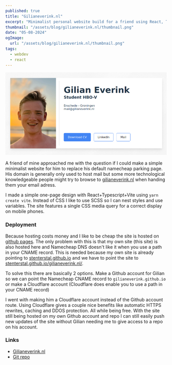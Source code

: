 ```yaml
---
published: true
title: "Gilianeverink.nl"
excerpt: "Minimalist personal website build for a friend using React, Typescript and NextJS. Hosted as a static SPA on Github Pages"
thumbnail: "/assets/blog/gilianeverink.nl/thumbnail.png"
date: "05-08-2024"
ogImage:
  url: "/assets/blog/gilianeverink.nl/thumbnail.png"
tags:
  - webdev
  - react
---
```


![Website preview](/assets/blog/gilianeverink.nl/preview.png)

A friend of mine approached me with the question if I could make a simple minimalist website for him to replace his default namecheap parking page. 
His domain is generally only used to host mail but some more technological knowledgeable people might try to browse to [gilianeverink.nl](https://gilianeverink.nl) when handing them your email adress.

I made a simple one-page design with React+Typescript+Vite using `yarn create vite`.  Instead of CSS I like to use SCSS so I can nest styles and use variables.
The site features a single CSS media query for a correct display on mobile phones.

### Deployment
Because hosting costs money and I like to be cheap the site is hosted on [github pages](https://pages.github.com/).
The only problem with this is that my own site (this site) is also hosted here and Namecheap DNS doesn't like it when you use a path in your CNAME record.
This is needed because my own site is already pointing to [stenterstal.github.io](https://stenterstal.github.io) and we have to point the site to [stenterstal.github.io/gilianeverink.nl/](https://stenterstal.github.io/gilianeverink.nl/).

To solve this there are basically 2 options. Make a Github account for Gilian so we can point the Namecheap CNAME record to `gilianeverink.github.io` or make a Cloudflare account (Cloudflare does enable you to use a path in your CNAME record)

I went with making him a Cloudflare account instead of the Github account route. Using Cloudflare gives a couple nice benefits like automatic HTTPS rewrites, caching and DDOS protection. All while being free.
With the site still being hosted on my own Github account and repo I can still easily push new updates of the site without Gilian needing me to give access to a repo on his account.

### Links
- [Gilianeverink.nl](https://gilianeverink.nl)
- [Git repo](https://github.com/stenterstal/gilianeverink.nl)